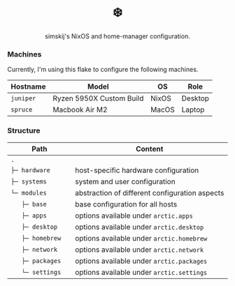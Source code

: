 <div align="center">
  <h1>❄️</h1>
  simskij's NixOS and home-manager configuration.
</div>




### Machines

Currently, I'm using this flake to configure the following machines.

| Hostname  | Model                    | OS     | Role    |
| --------- | ------------------------ | ------ | ------- |
| `juniper` | Ryzen 5950X Custom Build | NixOS  | Desktop |
| `spruce`  | Macbook Air M2           | MacOS  | Laptop  |

### Structure

| Path               | Content                                         |
| ------------------ | ----------------------------------------------- |
| `.               ` |                                                 |
| `├─ hardware     ` | host-specific hardware configuration            |
| `├─ systems      ` | system and user configuration                   |
| `└─ modules      ` | abstraction of different configuration aspects  |
| `    ├─ base       ` | base configuration for all hosts                |
| `    ├─ apps       ` | options available under `arctic.apps`           |
| `    ├─ desktop    ` | options available under `arctic.desktop`        |
| `    ├─ homebrew   ` | options available under `arctic.homebrew`       |
| `    ├─ network    ` | options available under `arctic.network`        |
| `    ├─ packages   ` | options available under `arctic.packages`       |
| `    └─ settings   ` | options available under `arctic.settings`       |
